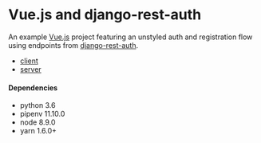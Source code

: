 Vue.js and django-rest-auth
========================================================================
An example [Vue.js](https://github.com/vuejs/vue) project featuring an unstyled auth and registration flow using endpoints from [django-rest-auth](https://github.com/Tivix/django-rest-auth).

* [client](client)
* [server](server)

#### Dependencies
- python 3.6
- pipenv 11.10.0
- node 8.9.0
- yarn 1.6.0+
